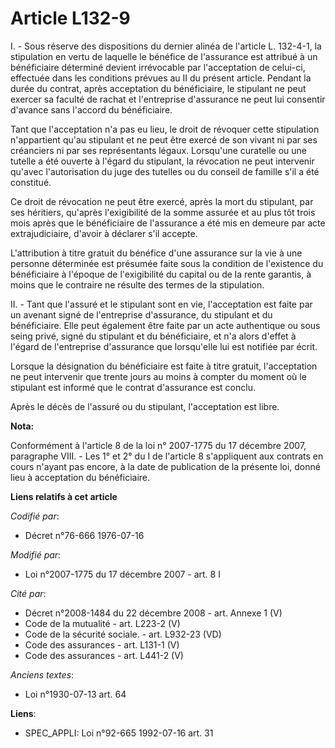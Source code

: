 # Article L132-9

I. - Sous réserve des dispositions du dernier alinéa de l'article L. 132-4-1, la stipulation en vertu de laquelle le bénéfice
de l'assurance est attribué à un bénéficiaire déterminé devient irrévocable par l'acceptation de celui-ci, effectuée dans les
conditions prévues au II du présent article. Pendant la durée du contrat, après acceptation du bénéficiaire, le stipulant ne
peut exercer sa faculté de rachat et l'entreprise d'assurance ne peut lui consentir d'avance sans l'accord du bénéficiaire. 

Tant que l'acceptation n'a pas eu lieu, le droit de révoquer cette stipulation n'appartient qu'au stipulant et ne peut être
exercé de son vivant ni par ses créanciers ni par ses représentants légaux. Lorsqu'une curatelle ou une tutelle a été ouverte
à l'égard du stipulant, la révocation ne peut intervenir qu'avec l'autorisation du juge des tutelles ou du conseil de famille
s'il a été constitué.

Ce droit de révocation ne peut être exercé, après la mort du stipulant, par ses héritiers, qu'après l'exigibilité de la somme
assurée et au plus tôt trois mois après que le bénéficiaire de l'assurance a été mis en demeure par acte extrajudiciaire,
d'avoir à déclarer s'il accepte.

L'attribution à titre gratuit du bénéfice d'une assurance sur la vie à une personne déterminée est présumée faite sous la
condition de l'existence du bénéficiaire à l'époque de l'exigibilité du capital ou de la rente garantis, à moins que le
contraire ne résulte des termes de la stipulation.

II. - Tant que l'assuré et le stipulant sont en vie, l'acceptation est faite par un avenant signé de l'entreprise
d'assurance, du stipulant et du bénéficiaire. Elle peut également être faite par un acte authentique ou sous seing privé,
signé du stipulant et du bénéficiaire, et n'a alors d'effet à l'égard de l'entreprise d'assurance que lorsqu'elle lui est
notifiée par écrit.

Lorsque la désignation du bénéficiaire est faite à titre gratuit, l'acceptation ne peut intervenir que trente jours au moins
à compter du moment où le stipulant est informé que le contrat d'assurance est conclu.

Après le décès de l'assuré ou du stipulant, l'acceptation est libre.

**Nota:**

Conformément à l'article 8 de la loi n° 2007-1775 du 17 décembre 2007, paragraphe VIII. - Les 1° et 2° du I de l'article 8
s'appliquent aux contrats en cours n'ayant pas encore, à la date de publication de la présente loi, donné lieu à acceptation
du bénéficiaire.

**Liens relatifs à cet article**

_Codifié par_:

  - Décret n°76-666 1976-07-16

_Modifié par_:

  - Loi n°2007-1775 du 17 décembre 2007 - art. 8 I

_Cité par_:

  - Décret n°2008-1484 du 22 décembre 2008 - art. Annexe 1 (V)
  - Code de la mutualité - art. L223-2 (V)
  - Code de la sécurité sociale. - art. L932-23 (VD)
  - Code des assurances - art. L131-1 (V)
  - Code des assurances - art. L441-2 (V)

_Anciens textes_:

  - Loi n°1930-07-13 art. 64

**Liens**:

  - SPEC_APPLI: Loi n°92-665 1992-07-16 art. 31
